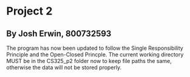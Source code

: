 # Project 2
## By Josh Erwin, 800732593
The program has now been updated to follow the Single Responsibility Principle and the Open-Closed Princple. The current working directory MUST be in the CS325_p2 folder now to keep file paths the same, otherwise the data will not be stored properly.
